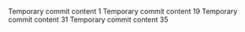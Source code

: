 Temporary commit content 1
Temporary commit content 19
Temporary commit content 31
Temporary commit content 35
